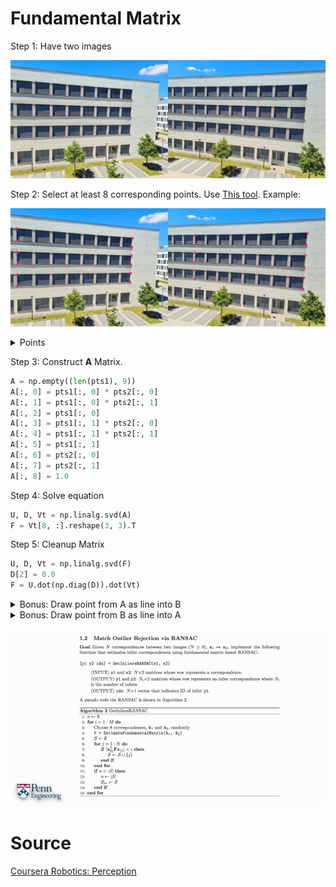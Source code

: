 
# Fundamental Matrix

Step 1: Have two images

![Img1](./images/out.jpg)

Step 2: Select at least 8 corresponding points. Use [This tool](code/select_correspondances.py). Example:

![Img2](./images/out_drawA.jpg)

<details>

<summary>Points</summary>

```python
pts1 = np.array([
    (782, 189),
    (778, 250),
    (774, 304),
    (771, 364),
    (769, 415),
    (767, 475),
    (43, 499),
    (44, 423),
    (41, 356),
    (40, 278),
    (39, 207),
    (40, 129)])
pts2 = np.array([
    (892, 157),
    (886, 234),
    (879, 303),
    (874, 378),
    (869, 443),
    (864, 515),
    (172, 451),
    (174, 396),
    (174, 343),
    (175, 285),
    (174, 231),
    (175, 170)])
```
</details>

Step 3: Construct **A** Matrix.

```python
A = np.empty((len(pts1), 9))
A[:, 0] = pts1[:, 0] * pts2[:, 0]
A[:, 1] = pts1[:, 0] * pts2[:, 1]
A[:, 2] = pts1[:, 0]
A[:, 3] = pts1[:, 1] * pts2[:, 0]
A[:, 4] = pts1[:, 1] * pts2[:, 1]
A[:, 5] = pts1[:, 1]
A[:, 6] = pts2[:, 0]
A[:, 7] = pts2[:, 1]
A[:, 8] = 1.0
```

Step 4: Solve equation

```python
U, D, Vt = np.linalg.svd(A)
F = Vt[8, :].reshape(3, 3).T
```

Step 5: Cleanup Matrix

```python
U, D, Vt = np.linalg.svd(F)
D[2] = 0.0
F = U.dot(np.diag(D)).dot(Vt)
```

<details>

<summary>Bonus: Draw point from A as line into B</summary>

```python
L2 = F.dot(np.hstack((pts1[0], 1)))

def f(x, L):
    a, b, c = L
    return int((-a*x-c) / b)

p1 = (-10000, f(-10000, L2))
p2 = (10000, f(10000, L2))
cv2.line(img2, p1, p2, (114, 38, 249))
```

Output:

<img src="./images/img2-withline.jpg" width="256">

</details>

<details>

<summary>Bonus: Draw point from B as line into A</summary>

```python
L1 = F.T.dot(np.hstack((pts2[0], 1)))

def f(x, L):
    a, b, c = L
    return int((-a*x-c) / b)

p1 = (-10000, f(-10000, L1))
p2 = (10000, f(10000, L1))
cv2.line(img1, p1, p2, (114, 38, 249))
```

Output:

<img src="./images/img1-withline.jpg" width="256">

</details>

![FMat 6](./images/fmat-6.png)

# Source 

[Coursera Robotics: Perception](https://www.coursera.org/learn/robotics-perception/lecture/WRyoL/epipolar-geometry-ii)